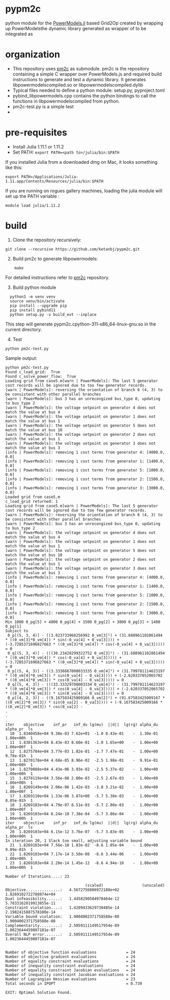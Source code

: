 # pypm2c
python module for the [PowerModels.jl](https://github.com/lanl-ansi/PowerModels.jl) based Grid2Op created by wrapping up PowerModelsthe dynamic library generated as wrapper of  to be integrated as 

# organization

- This repository uses [pm2c](https://github.com/ketanbj/pm2c/) as submodule. pm2c is the repository containing a simple C wrapper over PowerModels.js and required build instructions to generate and test a dynamic library. It generates libpowermodelscompiled.so or libpowermodelscompiled.dylib
- Typical files needed to define a python module: setup.py, pyproject.toml
- pybind_libpowermodels.cpp contains the python bindings to call the functions in libpowermodelscompiled from python.
- pm2c-test.py is a simple test
- 

# pre-requisites

- Install Julia 1.11.1 or 1.11.2
- Set PATH: 
```export PATH=<path to>/julia/bin:$PATH```

If you installed Julia from a downloaded dmg on Mac, it looks something like this:

```export PATH=/Applications/Julia-1.11.app/Contents/Resources/julia/bin:$PATH```

If you are running on rogues gallery machines, loading the julia module will set up the PATH variable :

```module load julia/1.11.2```

# build

1. Clone the repository recursively:

```git clone --recursive https://github.com/ketanbj/pypm2c.git```


2. Build pm2c to generate libpowermodels:

```cd pypm2c/pm2c
    make
```

For detailed instructions refer to [pm2c](https://github.com/ketanbj/pm2c/) repository.

3. Build python module
   
```cd ..
  python3 -m venv venv
  source venv/bin/activate
  pip install --upgrade pip
  pip install pybind11
  python setup.py -v build_ext --inplace
```

This step will generate pypm2c.cpython-311-x86_64-linux-gnu.so in the current directory.

4. Test
   
```python pm2c-test.py```

Sample output:

```
python pm2c-test.py
Found c_load_grid:  True
Found c_solve_power_flow:  True
Loading grid from case5.m[warn | PowerModels]: The last 5 generator cost records will be ignored due to too few generator records.
[warn | PowerModels]: reversing the orientation of branch 6 (4, 3) to be consistent with other parallel branches
[warn | PowerModels]: bus 3 has an unrecongized bus_type 0, updating to bus_type 2
[warn | PowerModels]: the voltage setpoint on generator 4 does not match the value at bus 4
[warn | PowerModels]: the voltage setpoint on generator 1 does not match the value at bus 1
[warn | PowerModels]: the voltage setpoint on generator 5 does not match the value at bus 10
[warn | PowerModels]: the voltage setpoint on generator 2 does not match the value at bus 1
[warn | PowerModels]: the voltage setpoint on generator 3 does not match the value at bus 3
[info | PowerModels]: removing 1 cost terms from generator 4: [4000.0, 0.0]
[info | PowerModels]: removing 1 cost terms from generator 1: [1400.0, 0.0]
[info | PowerModels]: removing 1 cost terms from generator 5: [1000.0, 0.0]
[info | PowerModels]: removing 1 cost terms from generator 2: [1500.0, 0.0]
[info | PowerModels]: removing 1 cost terms from generator 3: [3000.0, 0.0]
Loaded grid from case5.m
c_load_grid returned: 1
Loading grid from case5.m[warn | PowerModels]: The last 5 generator cost records will be ignored due to too few generator records.
[warn | PowerModels]: reversing the orientation of branch 6 (4, 3) to be consistent with other parallel branches
[warn | PowerModels]: bus 3 has an unrecongized bus_type 0, updating to bus_type 2
[warn | PowerModels]: the voltage setpoint on generator 4 does not match the value at bus 4
[warn | PowerModels]: the voltage setpoint on generator 1 does not match the value at bus 1
[warn | PowerModels]: the voltage setpoint on generator 5 does not match the value at bus 10
[warn | PowerModels]: the voltage setpoint on generator 2 does not match the value at bus 1
[warn | PowerModels]: the voltage setpoint on generator 3 does not match the value at bus 3
[info | PowerModels]: removing 1 cost terms from generator 4: [4000.0, 0.0]
[info | PowerModels]: removing 1 cost terms from generator 1: [1400.0, 0.0]
[info | PowerModels]: removing 1 cost terms from generator 5: [1000.0, 0.0]
[info | PowerModels]: removing 1 cost terms from generator 2: [1500.0, 0.0]
[info | PowerModels]: removing 1 cost terms from generator 3: [3000.0, 0.0]
Min 1000 0_pg[5] + 4000 0_pg[4] + 1500 0_pg[2] + 3000 0_pg[3] + 1400 0_pg[1]
Subject to
 0_p[(5, 3, 4)] - ((3.023733968256992 0_vm[3]²) + (31.688961102861494 * ((0_vm[3]*0_vm[4]) * sin(-0_va[4] + 0_va[3]))) + (-3.7285371696827663 * ((0_vm[3]*0_vm[4]) * cos(-0_va[4] + 0_va[3])))) = 0
 0_q[(5, 3, 4)] - (((30.23428299322752 0_vm[3]²) - (31.688961102861494 * ((0_vm[3]*0_vm[4]) * cos(-0_va[4] + 0_va[3])))) + (-3.7285371696827663 * ((0_vm[3]*0_vm[4]) * sin(-0_va[4] + 0_va[3])))) = 0
 0_p[(5, 4, 3)] - ((3.3336667000033335 0_vm[4]²) + (31.799781114623197 * ((0_vm[4]*0_vm[3]) * sin(0_va[4] - 0_va[3]))) + (-2.620337052065702 * ((0_vm[4]*0_vm[3]) * cos(0_va[4] - 0_va[3])))) = 0
 0_q[(5, 4, 3)] - (((33.33329700003334 0_vm[4]²) - (31.799781114623197 * ((0_vm[4]*0_vm[3]) * cos(0_va[4] - 0_va[3])))) + (-2.620337052065702 * ((0_vm[4]*0_vm[3]) * sin(0_va[4] - 0_va[3])))) = 0
 0_p[(4, 2, 3)] - ((9.167583425009166 0_vm[2]²) + (91.67583425009167 * ((0_vm[2]*0_vm[3]) * sin(0_va[2] - 0_va[3]))) + (-9.167583425009166 * ((0_vm[2]*0_vm[3]) * cos(0_va[2] -
.
.
.
iter    objective    inf_pr   inf_du lg(mu)  ||d||  lg(rg) alpha_du alpha_pr  ls
  10  1.8340458e+04 9.38e-03 7.62e+01  -1.0 8.43e-01    -  1.30e-01 1.00e+00h  1
  11  1.8301363e+04 8.43e-03 8.60e-01  -1.0 1.65e+00    -  1.00e+00 1.00e+00f  1
  12  1.8275704e+04 3.77e-03 1.82e-01  -1.7 7.47e-01    -  1.00e+00 9.78e-01h  1
  13  1.8270178e+04 4.68e-05 8.96e-02  -2.5 1.98e-01    -  9.91e-01 1.00e+00h  1
  14  1.8270088e+04 4.43e-06 3.93e-02  -2.5 5.37e-02    -  1.00e+00 1.00e+00h  1
  15  1.8270119e+04 3.56e-08 2.00e-03  -2.5 2.67e-03    -  1.00e+00 1.00e+00h  1
  16  1.8269149e+04 2.06e-06 1.42e-03  -3.8 3.21e-02    -  1.00e+00 1.00e+00f  1
  17  1.8269110e+04 1.33e-06 3.87e+00  -5.7 5.30e-03    -  1.00e+00 8.05e-01h  1
  18  1.8269103e+04 4.79e-07 8.51e-03  -5.7 2.80e-03    -  1.00e+00 1.00e+00f  1
  19  1.8269103e+04 6.24e-10 7.38e-04  -5.7 3.86e-04    -  1.00e+00 1.00e+00h  1
iter    objective    inf_pr   inf_du lg(mu)  ||d||  lg(rg) alpha_du alpha_pr  ls
  20  1.8269103e+04 6.15e-12 3.76e-07  -5.7 3.83e-05    -  1.00e+00 1.00e+00h  1
In iteration 20, 1 Slack too small, adjusting variable bound
  21  1.8269103e+04 7.56e-10 1.83e-02  -8.6 1.05e-04    -  1.00e+00 9.89e-01h  1
  22  1.8269103e+04 7.17e-14 3.50e-08  -8.6 3.44e-06    -  1.00e+00 1.00e+00h  1
  23  1.8269103e+04 2.20e-14 1.45e-12  -8.6 4.94e-10    -  1.00e+00 1.00e+00h  1

Number of Iterations....: 23

                                   (scaled)                 (unscaled)
Objective...............:   4.5672756806972188e+02    1.8269102722788874e+04
Dual infeasibility......:   1.4458290504978464e-12    5.7833162019913855e-11
Constraint violation....:   1.4209433629730485e-14    2.1982415887578100e-14
Variable bound violation:   1.9004002371758588e-08    1.9004002371758588e-08
Complementarity.........:   2.5059111149517954e-09    1.0023644459807181e-07
Overall NLP error.......:   2.5059111149517954e-09    1.0023644459807181e-07


Number of objective function evaluations             = 24
Number of objective gradient evaluations             = 24
Number of equality constraint evaluations            = 24
Number of inequality constraint evaluations          = 24
Number of equality constraint Jacobian evaluations   = 24
Number of inequality constraint Jacobian evaluations = 24
Number of Lagrangian Hessian evaluations             = 23
Total seconds in IPOPT                               = 0.739

EXIT: Optimal Solution Found.

```








